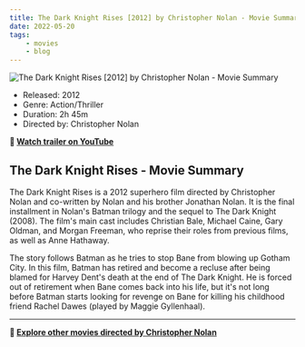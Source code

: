 ```yaml
---
title: The Dark Knight Rises [2012] by Christopher Nolan - Movie Summary
date: 2022-05-20
tags:
    - movies
    - blog
---
```


![The Dark Knight Rises [2012] by Christopher Nolan - Movie Summary](&#x2F;images&#x2F;movie-the-dark-knight-rises.jpg)

- Released: 2012
- Genre: Action&#x2F;Thriller
- Duration: 2h 45m
- Directed by: Christopher Nolan

**🎥 [Watch trailer on YouTube](https:&#x2F;&#x2F;www.youtube.com&#x2F;watch?v&#x3D;g8evyE9TuYk)**

## The Dark Knight Rises - Movie Summary

The Dark Knight Rises is a 2012 superhero film directed by Christopher Nolan and co-written by Nolan and his brother Jonathan Nolan. It is the final installment in Nolan&#39;s Batman trilogy and the sequel to The Dark Knight (2008). The film&#39;s main cast includes Christian Bale, Michael Caine, Gary Oldman, and Morgan Freeman, who reprise their roles from previous films, as well as Anne Hathaway.

The story follows Batman as he tries to stop Bane from blowing up Gotham City. In this film, Batman has retired and become a recluse after being blamed for Harvey Dent&#39;s death at the end of The Dark Knight. He is forced out of retirement when Bane comes back into his life, but it&#39;s not long before Batman starts looking for revenge on Bane for killing his childhood friend Rachel Dawes (played by Maggie Gyllenhaal).

---

**🍿 [Explore other movies directed by Christopher Nolan](/)**
